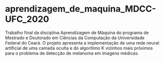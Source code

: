 # aprendizagem_de_maquina_MDCC-UFC_2020
Trabalho final da disciplina Aprendizagem de Máquina do programa de Mestrado e Doutorado em Ciências da Computação da Universidade Federal do Ceará. O projeto apresenta a implementação de uma rede neural artificial de uma camada oculta e do algoritimo K vizinhos mais próximos para o problema de detecção de melanoma em imagens médicas.
